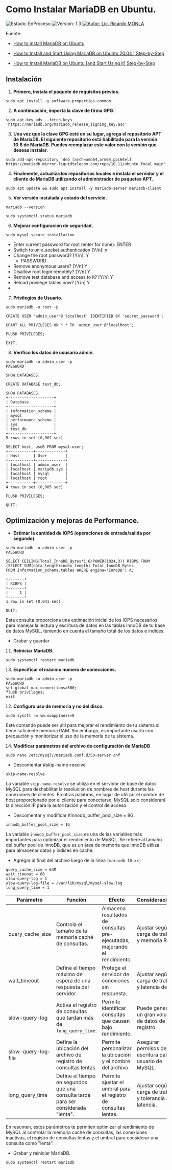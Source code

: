 # Como Instalar MariaDB en Ubuntu.
![Estado: EnProceso](https://img.shields.io/badge/Estado-EnProceso-brightgreen)
![Versión: 1.3](https://img.shields.io/badge/Versión-1.3-blue)
[![Autor: Lic. Ricardo MONLA](https://img.shields.io/badge/Autor-Lic.%20Ricardo%20MONLA-orange)](mailto:rmonla@frlr.utn.edu.ar)

Fuente: 
- [How to install MariaDB on Ubuntu](https://www.cherryservers.com/blog/how-to-install-and-start-using-mariadb-on-ubuntu-20-04)
 
- [How to Install and Start Using MariaDB on Ubuntu 20.04 | Step-by-Step](https://www.cherryservers.com/blog/how-to-install-and-start-using-mariadb-on-ubuntu-20-04)
- [How to Install MariaDB on Ubuntu [and Start Using it] Step-by-Step](https://youtu.be/QfViwTqYOGY?si=hGqxjPVp_waqs22e)


## Instalación

1. **Primero, instala el paquete de requisitos previos.**

```
sudo apt install -y software-properties-common
```

2. **A continuación, importa la clave de firma GPG.**

```
sudo apt-key adv --fetch-keys 'https://mariadb.org/mariadb_release_signing_key.asc'
```

3. **Una vez que la clave GPG esté en su lugar, agrega el repositorio APT de MariaDB. El siguiente repositorio está habilitado para la versión 10.6 de MariaDB. Puedes reemplazar este valor con la versión que deseas instalar.**

```
sudo add-apt-repository 'deb [arch=amd64,arm64,ppc64el] https://mariadb.mirror.liquidtelecom.com/repo/10.11/ubuntu focal main'
```

4. **Finalmente, actualiza los repositorios locales e instala el servidor y el cliente de MariaDB utilizando el administrador de paquetes APT.**

```
sudo apt update && sudo apt install -y mariadb-server mariadb-client
```
5. **Ver versión instalada y estado del servicio.**
```
mariadb --version
```
```
sudo systemctl status mariadb
```
6. **Mejorar configuración de seguridad.**

```
sudo mysql_secure_installation
```
 - Enter current password for root (enter for none): ENTER
 - Switch to unix_socket authentication [Y/n]: n
 - Change the root password? [Y/n]: Y
   - PASSWORD 
 - Remove anonymous users? [Y/n] Y
 - Disallow root login remotely? [Y/n] Y
 - Remove test database and access to it? [Y/n] Y
 - Reload privilege tables now? [Y/n] Y
 - 

7. **Privilegios de Usuario.**

```
sudo mariadb -u root -p

CREATE USER 'admin_user'@'localhost' IDENTIFIED BY 'secret_password';

GRANT ALL PRIVILEGES ON *.* TO 'admin_user'@'localhost';

FLUSH PRIVILEGES;

EXIT;
```

8. **Verifico los datos de ususario admin.**
```
sudo mariadb -u admin_user -p
PASSWORD

SHOW DATABASES;

CREATE DATABASE test_db;

SHOW DATABASES;
+--------------------+
| Database           |
+--------------------+
| information_schema |
| mysql              |
| performance_schema |
| sys                |
| test_db            |
+--------------------+
5 rows in set (0,001 sec)

SELECT host, useR FROM mysql.user;
+-----------+-------------+
| Host      | User        |
+-----------+-------------+
| localhost | admin_user  |
| localhost | mariadb.sys |
| localhost | mysql       |
| localhost | root        |
+-----------+-------------+
4 rows in set (0,005 sec)

FLUSH PRIVILEGES;

QUIT;
```
## Optimización y mejoras de Performance.

 - **Estimar la cantidad de IOPS (operaciones de entrada/salida por segundo).**
```
sudo mariadb -u admin_user -p
PASSWORD

SELECT CEILING(Total_InnoDB_Bytes*1.6/POWER(1024,3)) RIBPS FROM
(SELECT SUM(data_length+index_length) Total_InnoDB_Bytes
FROM information_schema.tables WHERE engine='InnoDB') A;

+-------+
| RIBPS |
+-------+
|     1 |
+-------+
1 row in set (0,041 sec)

QUIT;
```
Esta consulta proporciona una estimación inicial de los IOPS necesarios para manejar la lectura y escritura de datos en las tablas InnoDB de tu base de datos MySQL, teniendo en cuenta el tamaño total de los datos e índices.

 - Grabar y guardar
11. **Reiniciar MariaDB.**
```
sudo systemctl restart mariadb
```
13. **Especificar el máximo numero de conecciones.**
```
sudo mariadb -u admin_user -p
PASSWORD
set global max_connections=500;
flush privileges;
exit
```

12. **Configuro uso de memoria y no del disco.**
```
sudo sysctl -w vm.swappiness=0
```
 Este comando puede ser útil para mejorar el rendimiento de tu sistema si tiene suficiente memoria RAM. Sin embargo, es importante usarlo con precaución y monitorizar el uso de la memoria de tu sistema.

14. **Modificar parámetros del archivo de configuración de MariaDB**
```
sudo nano /etc/mysql//mariadb.conf.d/50-server.cnf
```
 - Descomentar #skip-name-resolve 
```
skip-name-resolve
```
La variable `skip-name-resolve` se utiliza en el servidor de base de datos MySQL para deshabilitar la resolución de nombres de host durante las conexiones de clientes. En otras palabras, en lugar de utilizar el nombre de host proporcionado por el cliente para conectarse, MySQL solo considerará la dirección IP para la autorización y el control de acceso.

 - Descomentar y modificar #innodb_buffer_pool_size = 8G.
```
innodb_buffer_pool_size = 1G
```
La variable `innodb_buffer_pool_size` es una de las variables más importantes para optimizar el rendimiento de MySQL. Se refiere al tamaño del buffer pool de InnoDB, que es un área de memoria que InnoDB utiliza para almacenar datos y índices en caché.

- Agregar al final del archivo luego de la línea `[mariadb-10.xx]`
```
query_cache_size = 64M
wait_timeout = 60
slow-query-log = 1
slow-query-log-file = /var/lib/mysql/mysql-slow.log
long_query_time = 1
```
| Parámetro | Función | Efecto | Consideraciones |
|---|---|---|---|
| query_cache_size | Controla el tamaño de la memoria caché de consultas. | Almacena resultados de consultas pre-ejecutadas, mejorando el rendimiento. | Ajustar según carga de trabajo y memoria RAM. |
| wait_timeout | Define el tiempo máximo de espera de una respuesta del servidor. | Protege el servidor de conexiones sin respuesta. | Ajustar según carga de trabajo y latencia de red. |
| slow-query-log | Activa el registro de consultas que tardan más de `long_query_time`. | Permite identificar consultas que causan bajo rendimiento. | Puede generar un gran volumen de datos de registro. |
| slow-query-log-file | Define la ubicación del archivo de registro de consultas lentas. | Permite personalizar la ubicación y el nombre del archivo. | Asegurar permisos de escritura para el usuario de MySQL. |
| long_query_time | Define el tiempo en segundos que una consulta tarda para ser considerada "lenta". | Permite ajustar el umbral para el registro de consultas lentas. | Ajustar según carga de trabajo y tolerancia a la latencia. |

En resumen, estos parámetros te permiten optimizar el rendimiento de MySQL al controlar la memoria caché de consultas, las conexiones inactivas, el registro de consultas lentas y el umbral para considerar una consulta como "lenta".

 - Grabar y reiniciar MariaDB.
```
sudo systemctl restart mariadb
```
